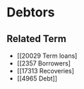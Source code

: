 # Debtors  

## Related Term

- [[20029 Term loans]
- [[2357 Borrowers]
- [[17313 Recoveries]
- [[4965 Debt]]  

